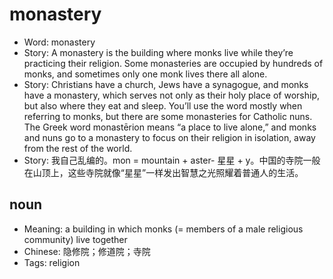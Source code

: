 # monastery

- Word: monastery
- Story: A monastery is the building where monks live while they’re practicing their religion. Some monasteries are occupied by hundreds of monks, and sometimes only one monk lives there all alone.
- Story: Christians have a church, Jews have a synagogue, and monks have a monastery, which serves not only as their holy place of worship, but also where they eat and sleep. You’ll use the word mostly when referring to monks, but there are some monasteries for Catholic nuns. The Greek word monastērion means “a place to live alone,” and monks and nuns go to a monastery to focus on their religion in isolation, away from the rest of the world.
- Story: 我自己乱编的。mon = mountain + aster- 星星 + y。中国的寺院一般在山顶上，这些寺院就像“星星”一样发出智慧之光照耀着普通人的生活。

## noun

- Meaning: a building in which monks (= members of a male religious community) live together
- Chinese: 隐修院；修道院；寺院
- Tags: religion

